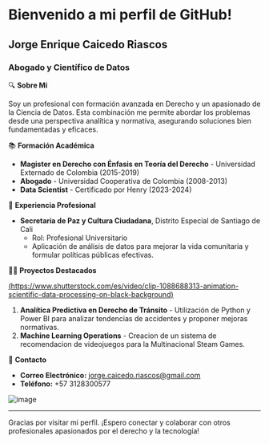 
# Bienvenido a mi perfil de GitHub!

## Jorge Enrique Caicedo Riascos

### Abogado y Científico de Datos

🔍 **Sobre Mí**

Soy un profesional con formación avanzada en Derecho y un apasionado de la Ciencia de Datos. Esta combinación me permite abordar los problemas desde una perspectiva analítica y normativa, asegurando soluciones bien fundamentadas y eficaces.

📚 **Formación Académica**

- **Magister en Derecho con Énfasis en Teoría del Derecho** - Universidad Externado de Colombia (2015-2019)
- **Abogado** - Universidad Cooperativa de Colombia (2008-2013)
- **Data Scientist** - Certificado por Henry (2023-2024)

💼 **Experiencia Profesional**

- **Secretaría de Paz y Cultura Ciudadana**, Distrito Especial de Santiago de Cali
  - Rol: Profesional Universitario
  - Aplicación de análisis de datos para mejorar la vida comunitaria y formular políticas públicas efectivas.

👨‍💻 **Proyectos Destacados**

[(https://www.shutterstock.com/es/video/clip-1088688313-animation-scientific-data-processing-on-black-background) ](https://www.shutterstock.com/es/video/clip-1088688313-animation-scientific-data-processing-on-black-background)

1. **Analítica Predictiva en Derecho de Tránsito** - Utilización de Python y Power BI para analizar tendencias de accidentes y proponer mejoras normativas.
2. **Machine Learning Operations** - Creacion de un sistema de recomendacion de videojuegos para la Multinacional Steam Games.


🔗 **Contacto**

- **Correo Electrónico:** [jorge.caicedo.riascos@gmail.com](mailto:jorge.caicedo.riascos@gmail.com)
- **Teléfono:** +57 3128300577

![image](https://github.com/user-attachments/assets/978e0305-1428-49fc-984b-583d1ee92832)


---

Gracias por visitar mi perfil. ¡Espero conectar y colaborar con otros profesionales apasionados por el derecho y la tecnología!









